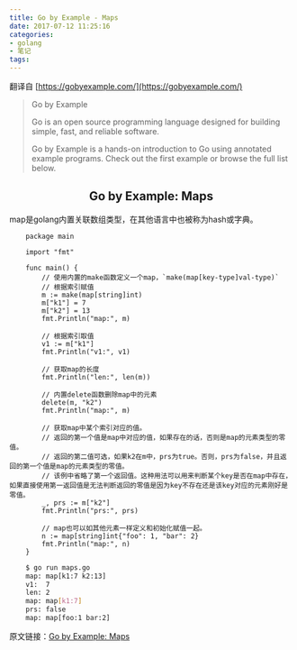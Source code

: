 ```yaml
---
title: Go by Example - Maps
date: 2017-07-12 11:25:16
categories:
- golang
- 笔记
tags:
---
```


翻译自 [https://gobyexample.com/](https://gobyexample.com/)

> Go by Example
> 
> Go is an open source programming language designed for building simple, fast, and reliable software.
> 
> Go by Example is a hands-on introduction to Go using annotated example programs. Check out the first example or browse the full list below.

## <center>Go by Example: Maps</center>

map是golang内置关联数组类型，在其他语言中也被称为hash或字典。

```golang
    package main

    import "fmt"

    func main() {
        // 使用内置的make函数定义一个map，`make(map[key-type]val-type)`
        // 根据索引赋值
        m := make(map[string]int)
        m["k1"] = 7
        m["k2"] = 13
        fmt.Println("map:", m)

        // 根据索引取值
        v1 := m["k1"]
        fmt.Println("v1:", v1)

        // 获取map的长度
        fmt.Println("len:", len(m))

        // 内置delete函数删除map中的元素
        delete(m, "k2")
        fmt.Println("map:", m)

        // 获取map中某个索引对应的值。
        // 返回的第一个值是map中对应的值，如果存在的话，否则是map的元素类型的零值。
        // 返回的第二值可选，如果k2在m中，prs为true。否则，prs为false，并且返回的第一个值是map的元素类型的零值。
        // 该例中省略了第一个返回值。这种用法可以用来判断某个key是否在map中存在，如果直接使用第一返回值是无法判断返回的零值是因为key不存在还是该key对应的元素刚好是零值。
        _, prs := m["k2"]
        fmt.Println("prs:", prs)

        // map也可以如其他元素一样定义和初始化赋值一起。
        n := map[string]int{"foo": 1, "bar": 2}
        fmt.Println("map:", n)
    }
```

```bash
    $ go run maps.go 
    map: map[k1:7 k2:13]
    v1:  7
    len: 2
    map: map[k1:7]
    prs: false
    map: map[foo:1 bar:2]
```

原文链接：[Go by Example: Maps](https://gobyexample.com/maps)





